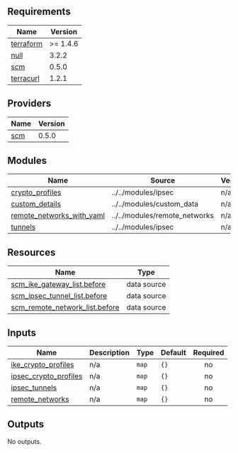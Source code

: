 
<!-- BEGINNING OF PRE-COMMIT-TERRAFORM DOCS HOOK -->
## Requirements

| Name | Version |
|------|---------|
| <a name="requirement_terraform"></a> [terraform](#requirement\_terraform) | >= 1.4.6 |
| <a name="requirement_null"></a> [null](#requirement\_null) | 3.2.2 |
| <a name="requirement_scm"></a> [scm](#requirement\_scm) | 0.5.0 |
| <a name="requirement_terracurl"></a> [terracurl](#requirement\_terracurl) | 1.2.1 |

## Providers

| Name | Version |
|------|---------|
| <a name="provider_scm"></a> [scm](#provider\_scm) | 0.5.0 |

## Modules

| Name | Source | Version |
|------|--------|---------|
| <a name="module_crypto_profiles"></a> [crypto\_profiles](#module\_crypto\_profiles) | ../../modules/ipsec | n/a |
| <a name="module_custom_details"></a> [custom\_details](#module\_custom\_details) | ../../modules/custom_data | n/a |
| <a name="module_remote_networks_with_yaml"></a> [remote\_networks\_with\_yaml](#module\_remote\_networks\_with\_yaml) | ../../modules/remote_networks | n/a |
| <a name="module_tunnels"></a> [tunnels](#module\_tunnels) | ../../modules/ipsec | n/a |

## Resources

| Name | Type |
|------|------|
| [scm_ike_gateway_list.before](https://registry.terraform.io/providers/PaloAltoNetworks/scm/0.5.0/docs/data-sources/ike_gateway_list) | data source |
| [scm_ipsec_tunnel_list.before](https://registry.terraform.io/providers/PaloAltoNetworks/scm/0.5.0/docs/data-sources/ipsec_tunnel_list) | data source |
| [scm_remote_network_list.before](https://registry.terraform.io/providers/PaloAltoNetworks/scm/0.5.0/docs/data-sources/remote_network_list) | data source |

## Inputs

| Name | Description | Type | Default | Required |
|------|-------------|------|---------|:--------:|
| <a name="input_ike_crypto_profiles"></a> [ike\_crypto\_profiles](#input\_ike\_crypto\_profiles) | n/a | `map` | `{}` | no |
| <a name="input_ipsec_crypto_profiles"></a> [ipsec\_crypto\_profiles](#input\_ipsec\_crypto\_profiles) | n/a | `map` | `{}` | no |
| <a name="input_ipsec_tunnels"></a> [ipsec\_tunnels](#input\_ipsec\_tunnels) | n/a | `map` | `{}` | no |
| <a name="input_remote_networks"></a> [remote\_networks](#input\_remote\_networks) | n/a | `map` | `{}` | no |

## Outputs

No outputs.
<!-- END OF PRE-COMMIT-TERRAFORM DOCS HOOK -->